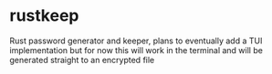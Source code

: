 # rustkeep
Rust password generator and keeper, plans to eventually add a TUI implementation but for now this will work in the terminal and will be generated straight to an encrypted file
